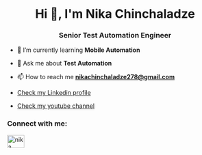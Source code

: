 <h1 align="center">Hi 👋, I'm Nika Chinchaladze</h1>
<h3 align="center">Senior Test Automation Engineer</h3>

- 🌱 I’m currently learning **Mobile Automation**

- 💬 Ask me about **Test Automation**

- 📫 How to reach me **nikachinchaladze278@gmail.com**
- <a href="https://www.linkedin.com/in/nika-chinchaladze-323897349/" target="_blank">Check my Linkedin profile</a>
- <a href="https://www.youtube.com/@chincho-chincho/playlists" target="_blank">Check my youtube channel</a>

<h3 align="left">Connect with me:</h3>
<p align="left">
<a href="https://www.linkedin.com/in/nika-chinchaladze-323897349/" target="blank"><img align="center" src="https://raw.githubusercontent.com/rahuldkjain/github-profile-readme-generator/master/src/images/icons/Social/linked-in-alt.svg" alt="nika chinchaladze" height="30" width="40" /></a>
</p>
